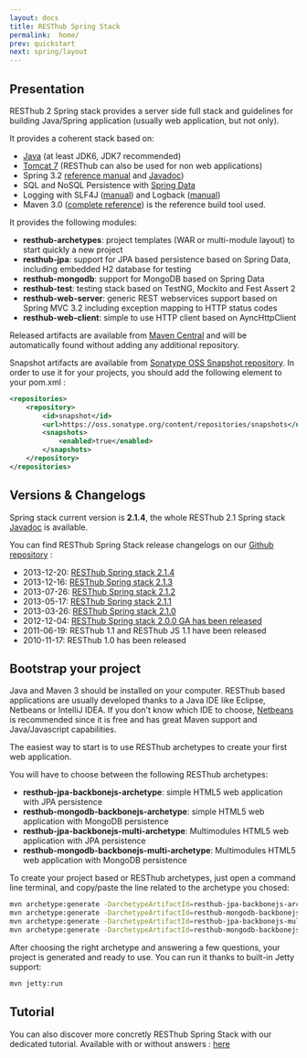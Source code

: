```yaml
---
layout: docs
title: RESThub Spring Stack
permalink:  home/
prev: quickstart
next: spring/layout
---
```


<div class="toc"></div>

## Presentation

RESThub 2 Spring stack provides a server side full stack and guidelines for building Java/Spring application (usually web application,
but not only).

It provides a coherent stack based on:

* [Java](http://www.oracle.com/technetwork/java/javase/downloads/index.html) (at least JDK6, JDK7 recommended)
* [Tomcat 7](http://tomcat.apache.org/download-70.cgi) (RESThub can also be used for non web applications)
* Spring 3.2 [reference manual](http://static.springsource.org/spring/docs/3.2.x/spring-framework-reference/html)
  and [Javadoc](http://static.springsource.org/spring/docs/3.2.x/javadoc-api/))
* SQL and NoSQL Persistence with [Spring Data](http://www.springsource.org/spring-data>)
* Logging with SLF4J ([manual](http://www.slf4j.org/manual.html)) and Logback ([manual](http://logback.qos.ch/manual/index.html))
* Maven 3.0 ([complete reference](http://www.sonatype.com/books/mvnref-book/reference/public-book.html)) is
  the reference build tool used.

It provides the following modules:

* **resthub-archetypes**: project templates (WAR or multi-module layout) to start quickly a new project
* **resthub-jpa**: support for JPA based persistence based on Spring Data, including embedded H2 database for testing
* **resthub-mongodb**: support for MongoDB based on Spring Data
* **resthub-test**: testing stack based on TestNG, Mockito and Fest Assert 2
* **resthub-web-server**: generic REST webservices support based on Spring MVC 3.2 including exception mapping to HTTP status
  codes
* **resthub-web-client**: simple to use HTTP client based on AyncHttpClient

Released artifacts are available from [Maven Central](http://search.maven.org/#search%7Cga%7C1%7Cg%3A%22org.resthub%22) and will
be automatically found without adding any additional repository.

Snapshot artifacts are available from [Sonatype OSS Snapshot repository](https://oss.sonatype.org/content/repositories/snapshots/org/resthub).
In order to use it for your projects, you should add the following element to your pom.xml :

```xml
<repositories>
    <repository>
        <id>snapshot</id>
        <url>https://oss.sonatype.org/content/repositories/snapshots</url>
        <snapshots>
            <enabled>true</enabled>
        </snapshots>
    </repository>
</repositories>
```

## Versions & Changelogs

Spring stack current version is **2.1.4**, the whole RESThub 2.1 Spring stack [Javadoc](http://resthub.org/javadoc/2.1/) is available.

You can find RESThub Spring Stack release changelogs on our [Github repository](https://github.com/resthub/resthub-spring-stack) :

* 2013-12-20: [RESThub Spring stack 2.1.4](https://github.com/resthub/resthub-spring-stack/blob/master/CHANGELOG.rst#214-version-12-20-2013)
* 2013-12-16: [RESThub Spring stack 2.1.3](https://github.com/resthub/resthub-spring-stack/blob/master/CHANGELOG.rst#213-version-12-16-2013)
* 2013-07-26: [RESThub Spring stack 2.1.2](https://github.com/resthub/resthub-spring-stack/blob/master/CHANGELOG.rst#212-version-07-26-2013)
* 2013-05-17: [RESThub Spring stack 2.1.1](https://github.com/resthub/resthub-spring-stack/blob/master/CHANGELOG.rst#211-version-05-17-2013)
* 2013-03-26: [RESThub Spring stack 2.1.0](https://github.com/resthub/resthub-spring-stack/blob/master/CHANGELOG.rst#210-version-03-15-2013)
* 2012-12-04: [RESThub Spring stack 2.0.0 GA has been released](http://pullrequest.org/2012/12/04/resthub-2.html)
* 2011-06-19: RESThub 1.1 and RESThub JS 1.1 have been released
* 2010-11-17: RESThub 1.0 has been released

## Bootstrap your project

Java and Maven 3 should be installed on your computer. RESThub based applications are usually developed thanks to a
Java IDE like Eclipse, Netbeans or IntelliJ IDEA. If you don't know which IDE to choose,
[Netbeans](http://netbeans.org/) is recommended since it is free and has great Maven support and Java/Javascript capabilities.

The easiest way to start is to use RESThub archetypes to create your first web application.

You will have to choose between the following RESThub archetypes:

* **resthub-jpa-backbonejs-archetype**: simple HTML5 web application with JPA persistence
* **resthub-mongodb-backbonejs-archetype**: simple HTML5 web application with MongoDB persistence
* **resthub-jpa-backbonejs-multi-archetype**: Multimodules HTML5 web application with JPA persistence
* **resthub-mongodb-backbonejs-multi-archetype**: Multimodules HTML5 web application with MongoDB persistence

To create your project based or RESThub archetypes, just open a command line terminal, and copy/paste the line related
to the archetype you chosed:

```bash
mvn archetype:generate -DarchetypeArtifactId=resthub-jpa-backbonejs-archetype -DarchetypeGroupId=org.resthub -DarchetypeVersion=2.1.4
mvn archetype:generate -DarchetypeArtifactId=resthub-mongodb-backbonejs-archetype -DarchetypeGroupId=org.resthub -DarchetypeVersion=2.1.4
mvn archetype:generate -DarchetypeArtifactId=resthub-jpa-backbonejs-multi-archetype -DarchetypeGroupId=org.resthub -DarchetypeVersion=2.1.4
mvn archetype:generate -DarchetypeArtifactId=resthub-mongodb-backbonejs-multi-archetype -DarchetypeGroupId=org.resthub -DarchetypeVersion=2.1.4
```

After choosing the right archetype and answering a few questions, your project is generated and ready to use.
You can run it thanks to built-in Jetty support:

```bash
mvn jetty:run
```

## Tutorial

You can also discover more concretly RESThub Spring Stack with our dedicated tutorial. Available with or without answers :
[here](/docs/spring/tutorial)